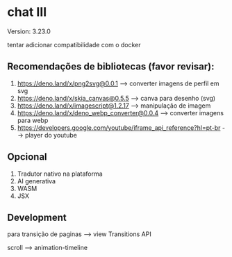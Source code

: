 ﻿# chat Ⅲ

Version: 3.23.0

tentar adicionar compatibilidade com o docker

## Recomendações de bibliotecas (favor revisar):

1. https://deno.land/x/png2svg@0.0.1 --> converter imagens de perfil em svg
2. https://deno.land/x/skia_canvas@0.5.5 --> canva para desenho (svg)
3. https://deno.land/x/imagescript@1.2.17 --> manipulação de imagem
4. https://deno.land/x/deno_webp_converter@0.0.4 --> converter imagens para webp
5. https://developers.google.com/youtube/iframe_api_reference?hl=pt-br --> player do youtube

## Opcional

1. Tradutor nativo na plataforma
2. AI generativa
3. WASM
4. JSX

## Development

para transição de paginas --> view Transitions API

scroll --> animation-timeline
